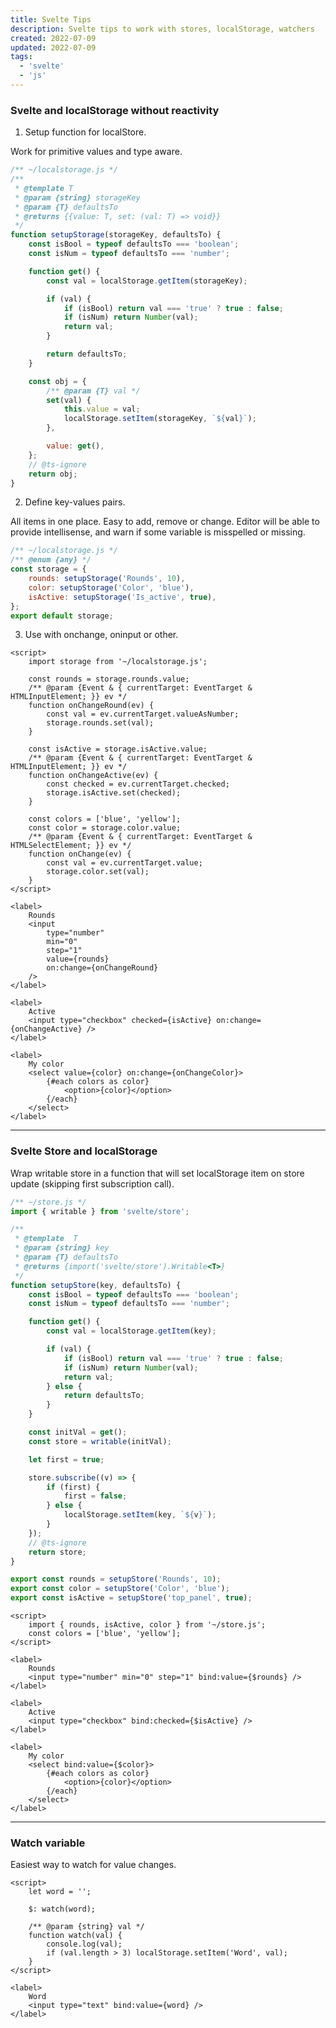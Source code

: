 ```yaml
---
title: Svelte Tips
description: Svelte tips to work with stores, localStorage, watchers
created: 2022-07-09
updated: 2022-07-09
tags:
  - 'svelte'
  - 'js'
---
```


### Svelte and localStorage without reactivity

1. Setup function for localStore.

Work for primitive values and type aware.

```js
/** ~/localstorage.js */
/**
 * @template T
 * @param {string} storageKey
 * @param {T} defaultsTo
 * @returns {{value: T, set: (val: T) => void}}
 */
function setupStorage(storageKey, defaultsTo) {
	const isBool = typeof defaultsTo === 'boolean';
	const isNum = typeof defaultsTo === 'number';

	function get() {
		const val = localStorage.getItem(storageKey);

		if (val) {
			if (isBool) return val === 'true' ? true : false;
			if (isNum) return Number(val);
			return val;
		}

		return defaultsTo;
	}

	const obj = {
		/** @param {T} val */
		set(val) {
			this.value = val;
			localStorage.setItem(storageKey, `${val}`);
		},

		value: get(),
	};
	// @ts-ignore
	return obj;
}
```

2. Define key-values pairs.

All items in one place. Easy to add, remove or change. Editor will be able to provide intellisense, and warn if some variable is misspelled or missing.

```js
/** ~/localstorage.js */
/** @enum {any} */
const storage = {
	rounds: setupStorage('Rounds', 10),
	color: setupStorage('Color', 'blue'),
	isActive: setupStorage('Is_active', true),
};
export default storage;
```

3. Use with onchange, oninput or other.

```svelte
<script>
	import storage from '~/localstorage.js';

	const rounds = storage.rounds.value;
	/** @param {Event & { currentTarget: EventTarget & HTMLInputElement; }} ev */
	function onChangeRound(ev) {
		const val = ev.currentTarget.valueAsNumber;
		storage.rounds.set(val);
	}

	const isActive = storage.isActive.value;
	/** @param {Event & { currentTarget: EventTarget & HTMLInputElement; }} ev */
	function onChangeActive(ev) {
		const checked = ev.currentTarget.checked;
		storage.isActive.set(checked);
	}

	const colors = ['blue', 'yellow'];
	const color = storage.color.value;
	/** @param {Event & { currentTarget: EventTarget & HTMLSelectElement; }} ev */
	function onChange(ev) {
		const val = ev.currentTarget.value;
		storage.color.set(val);
	}
</script>

<label>
	Rounds
	<input
		type="number"
		min="0"
		step="1"
		value={rounds}
		on:change={onChangeRound}
	/>
</label>

<label>
	Active
	<input type="checkbox" checked={isActive} on:change={onChangeActive} />
</label>

<label>
	My color
	<select value={color} on:change={onChangeColor}>
		{#each colors as color}
			<option>{color}</option>
		{/each}
	</select>
</label>
```

---

### Svelte Store and localStorage

Wrap writable store in a function that will set localStorage item on store update (skipping first subscription call).

```js
/** ~/store.js */
import { writable } from 'svelte/store';

/**
 * @template  T
 * @param {string} key
 * @param {T} defaultsTo
 * @returns {import('svelte/store').Writable<T>}
 */
function setupStore(key, defaultsTo) {
	const isBool = typeof defaultsTo === 'boolean';
	const isNum = typeof defaultsTo === 'number';

	function get() {
		const val = localStorage.getItem(key);

		if (val) {
			if (isBool) return val === 'true' ? true : false;
			if (isNum) return Number(val);
			return val;
		} else {
			return defaultsTo;
		}
	}

	const initVal = get();
	const store = writable(initVal);

	let first = true;

	store.subscribe((v) => {
		if (first) {
			first = false;
		} else {
			localStorage.setItem(key, `${v}`);
		}
	});
	// @ts-ignore
	return store;
}

export const rounds = setupStore('Rounds', 10);
export const color = setupStore('Color', 'blue');
export const isActive = setupStore('top_panel', true);
```

```svelte
<script>
	import { rounds, isActive, color } from '~/store.js';
	const colors = ['blue', 'yellow'];
</script>

<label>
	Rounds
	<input type="number" min="0" step="1" bind:value={$rounds} />
</label>

<label>
	Active
	<input type="checkbox" bind:checked={$isActive} />
</label>

<label>
	My color
	<select bind:value={$color}>
		{#each colors as color}
			<option>{color}</option>
		{/each}
	</select>
</label>
```

---

### Watch variable

Easiest way to watch for value changes.

```svelte
<script>
	let word = '';

	$: watch(word);

	/** @param {string} val */
	function watch(val) {
		console.log(val);
		if (val.length > 3) localStorage.setItem('Word', val);
	}
</script>

<label>
	Word
	<input type="text" bind:value={word} />
</label>
```
